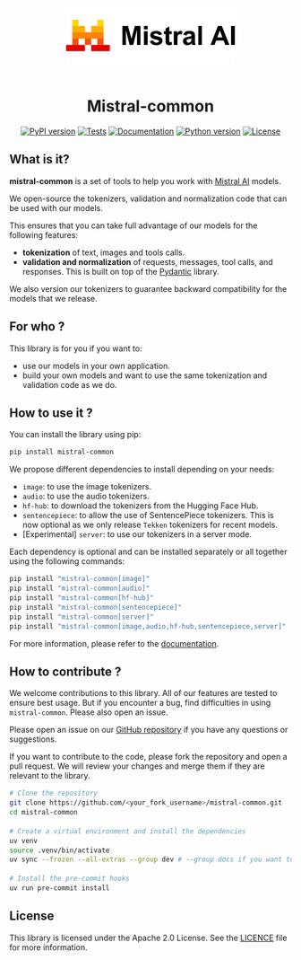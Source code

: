<div align="center">

<img src="./docs/assets/logo.svg" alt="Mistral AI" height="100"/>

<br/>
<br/>

# Mistral-common

[![PyPI version](https://img.shields.io/pypi/v/mistral-common?label=release&logo=pypi&logoColor=white)](https://pypi.org/project/mistral-common/)
[![Tests](https://img.shields.io/github/actions/workflow/status/mistralai/mistral-common/lint_build_test.yaml?label=tests&branch=main)](https://github.com/mistralai/mistral-common/actions/workflows/lint_build_test.yaml)
[![Documentation](https://img.shields.io/website?url=https%3A%2F%2Fmistralai.github.io%2Fmistral-common%2F&up_message=online&down_message=offline&label=docs)](https://mistralai.github.io/mistral-common/)
[![Python version](https://img.shields.io/badge/dynamic/json?query=info.requires_python&label=python&url=https%3A%2F%2Fpypi.org%2Fpypi%2Fmistral-common%2Fjson)](https://www.python.org/downloads/)
[![License](https://img.shields.io/badge/license-Apache--2.0-blue.svg)](./LICENCE)

</div>

## What is it? 

**mistral-common** is a set of tools to help you work with [Mistral AI](https://mistral.ai/) models.

We open-source the tokenizers, validation and normalization code that can be used with our models.

This ensures that you can take full advantage of our models for the following features:

- **tokenization** of text, images and tools calls.
- **validation and normalization** of requests, messages, tool calls, and responses. This is built on top of the [Pydantic](https://docs.pydantic.dev/latest/) library.

We also version our tokenizers to guarantee backward compatibility for the models that we release.

## For who ?

This library is for you if you want to:

- use our models in your own application.
- build your own models and want to use the same tokenization and validation code as we do.

## How to use it ?

You can install the library using pip:
```sh
pip install mistral-common
```

We propose different dependencies to install depending on your needs:
- `image`: to use the image tokenizers.
- `audio`: to use the audio tokenizers.
- `hf-hub`: to download the tokenizers from the Hugging Face Hub.
- `sentencepiece`: to allow the use of SentencePiece tokenizers. This is now optional as we only release `Tekken` tokenizers for recent models.
- \[Experimental\] `server`: to use our tokenizers in a server mode.

Each dependency is optional and can be installed separately or all together using the following commands:
```sh
pip install "mistral-common[image]"
pip install "mistral-common[audio]"
pip install "mistral-common[hf-hub]"
pip install "mistral-common[sentencepiece]"
pip install "mistral-common[server]"
pip install "mistral-common[image,audio,hf-hub,sentencepiece,server]"
```

For more information, please refer to the [documentation](https://mistralai.github.io/mistral-common/).

## How to contribute ?

We welcome contributions to this library. All of our features are tested to ensure best usage. But if you encounter a bug, find difficulties in using `mistral-common`. Please also open an issue.

Please open an issue on our [GitHub repository](https://github.com/mistralai/mistral-common/issues) if you have any questions or suggestions.

If you want to contribute to the code, please fork the repository and open a pull request. We will review your changes and merge them if they are relevant to the library.

```sh
# Clone the repository
git clone https://github.com/<your_fork_username>/mistral-common.git
cd mistral-common

# Create a virtual environment and install the dependencies
uv venv
source .venv/bin/activate
uv sync --frozen --all-extras --group dev # --group docs if you want to build the documentation

# Install the pre-commit hooks
uv run pre-commit install
```

## License

This library is licensed under the Apache 2.0 License. See the [LICENCE](./LICENCE) file for more information.
